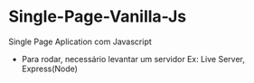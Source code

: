 # Single-Page-Vanilla-Js
Single Page Aplication com Javascript

* Para rodar, necessário levantar um servidor Ex: Live Server, Express(Node)
